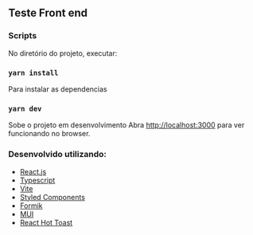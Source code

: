 

## Teste Front end

### Scripts

No diretório do projeto, executar:

### `yarn install`

Para instalar as dependencias

### `yarn dev`

Sobe o projeto em desenvolvimento
Abra [http://localhost:3000](http://localhost:3000) para ver funcionando no browser.

### Desenvolvido utilizando:

- [React.js](https://reactjs.org/)
- [Typescript](https://www.typescriptlang.org/)
- [Vite](https://vitejs.dev/)
- [Styled Components](https://styled-components.com/)
- [Formik](https://formik.org/)
- [MUI](https://mui.com/pt/)
- [React Hot Toast](https://react-hot-toast.com/)

